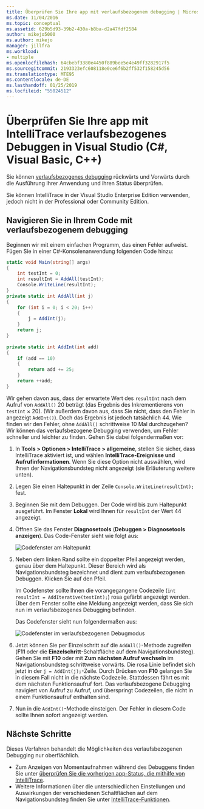 ```yaml
---
title: Überprüfen Sie Ihre app mit verlaufsbezogenem debugging | Microsoft-Dokumentation
ms.date: 11/04/2016
ms.topic: conceptual
ms.assetid: 629b5d93-39b2-430a-b8ba-d2a47fdf2584
author: mikejo5000
ms.author: mikejo
manager: jillfra
ms.workload:
- multiple
ms.openlocfilehash: 64cbebf3380e4450f889bee5e4e49ff3282917f5
ms.sourcegitcommit: 2193323efc608118e0ce6f6b2ff532f158245d56
ms.translationtype: MTE95
ms.contentlocale: de-DE
ms.lasthandoff: 01/25/2019
ms.locfileid: "55024512"
---
```

# <a name="inspect-your-app-with-intellitrace-historical-debugging-in-visual-studio-c-visual-basic-c"></a>Überprüfen Sie Ihre app mit IntelliTrace verlaufsbezogenes Debuggen in Visual Studio (C#, Visual Basic, C++)

Sie können [verlaufsbezogenes debugging](../debugger/historical-debugging.md) rückwärts und Vorwärts durch die Ausführung Ihrer Anwendung und ihren Status überprüfen.  
  
Sie können IntelliTrace in der Visual Studio Enterprise Edition verwenden, jedoch nicht in der Professional oder Community Edition.  
  
## <a name="navigate-your-code-with-historical-debugging"></a>Navigieren Sie in Ihrem Code mit verlaufsbezogenem debugging

 Beginnen wir mit einem einfachen Programm, das einen Fehler aufweist. Fügen Sie in einer C#-Konsolenanwendung folgenden Code hinzu:  
  
```csharp  
static void Main(string[] args)  
{  
    int testInt = 0;  
    int resultInt = AddAll(testInt);  
    Console.WriteLine(resultInt);  
}  
private static int AddAll(int j)  
{  
    for (int i = 0; i < 20; i++)  
    {  
        j = AddInt(j);  
    }  
    return j;  
}  
  
private static int AddInt(int add)  
{  
    if (add == 10)  
    {  
        return add += 25;  
    }  
    return ++add;  
}  
```  
  
 Wir gehen davon aus, dass der erwartete Wert des `resultInt` nach dem Aufruf von `AddAll()` 20 beträgt (das Ergebnis des Inkrementierens von `testInt` × 20). (Wir außerdem davon aus, dass Sie nicht, dass den Fehler in angezeigt `AddInt()`). Doch das Ergebnis ist jedoch tatsächlich 44. Wie finden wir den Fehler, ohne `AddAll()` schrittweise 10 Mal durchzugehen? Wir können das verlaufsbezogene Debugging verwenden, um Fehler schneller und leichter zu finden. Gehen Sie dabei folgendermaßen vor:  
  
1.  In **Tools > Optionen > IntelliTrace > allgemeine**, stellen Sie sicher, dass IntelliTrace aktiviert ist, und wählen **IntelliTrace-Ereignisse und Aufrufinformationen**. Wenn Sie diese Option nicht auswählen, wird Ihnen der Navigationsbundsteg nicht angezeigt (sie Erläuterung weitere unten).  
  
2.  Legen Sie einen Haltepunkt in der Zeile `Console.WriteLine(resultInt);` fest.  
  
3.  Beginnen Sie mit dem Debuggen. Der Code wird bis zum Haltepunkt ausgeführt. Im Fenster **Lokal** wird Ihnen für `resultInt` der Wert 44 angezeigt.  
  
4.  Öffnen Sie das Fenster **Diagnosetools** (**Debuggen > Diagnosetools anzeigen**). Das Code-Fenster sieht wie folgt aus:  
  
     ![Codefenster am Haltepunkt](../debugger/media/historicaldebuggingbreakpoint.png "HistoricalDebuggingBreakpoint")  
  
5.  Neben dem linken Rand sollte ein doppelter Pfeil angezeigt werden, genau über dem Haltepunkt. Dieser Bereich wird als Navigationsbundsteg bezeichnet und dient zum verlaufsbezogenen Debuggen. Klicken Sie auf den Pfeil.  
  
     Im Codefenster sollte Ihnen die vorangegangene Codezeile (`int resultInt = AddIterative(testInt);`) rosa gefärbt angezeigt werden. Über dem Fenster sollte eine Meldung angezeigt werden, dass Sie sich nun im verlaufsbezogenes Debugging befinden.  
  
     Das Codefenster sieht nun folgendermaßen aus:  
  
     ![Codefenster im verlaufsbezogenen Debugmodus](../debugger/media/historicaldebuggingback.png "HistoricalDebuggingBack")  
  
6.  Jetzt können Sie per Einzelschritt auf die `AddAll()`-Methode zugreifen (**F11** oder die **Einzelschritt**-Schaltfläche auf dem Navigationsbundsteg). Gehen Sie mit **F10** oder mit **Zum nächsten Aufruf wechseln** im Navigationsbundsteg schrittweise vorwärts. Die rosa Linie befindet sich jetzt in der `j = AddInt(j);`-Zeile. Durch Drücken von **F10** gelangen Sie in diesem Fall nicht in die nächste Codezeile. Stattdessen fährt es mit dem nächsten Funktionsaufruf fort. Das verlaufsbezogene Debugging navigiert von Aufruf zu Aufruf, und überspringt Codezeilen, die nicht in einem Funktionsaufruf enthalten sind.  
  
7.  Nun in die `AddInt()`-Methode einsteigen. Der Fehler in diesem Code sollte Ihnen sofort angezeigt werden.  

## <a name="next-steps"></a>Nächste Schritte

Dieses Verfahren behandelt die Möglichkeiten des verlaufsbezogenen Debugging nur oberflächlich.

- Zum Anzeigen von Momentaufnahmen während des Debuggens finden Sie unter [überprüfen Sie die vorherigen app-Status, die mithilfe von IntelliTrace](../debugger/view-historical-application-state.md).
- Weitere Informationen über die unterschiedlichen Einstellungen und Auswirkungen der verschiedenen Schaltflächen auf dem Navigationsbundsteg finden Sie unter [IntelliTrace-Funktionen](../debugger/intellitrace-features.md).